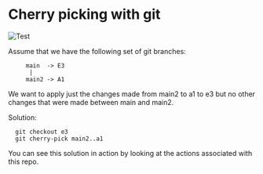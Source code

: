 # Cherry picking with git

![Test](https://github.com/philiprbrenan/gitCherryPicking/workflows/Test/badge.svg)

Assume that we have the following set of git branches:
```
     main  -> E3
      |
     main2 -> A1
```
We want to apply just the changes made from main2 to a1 to e3 but no other
changes that were made between main and main2.

Solution:
```
  git checkout e3
  git cherry-pick main2..a1
```

You can see this solution in action by looking at the actions associated with this repo.
